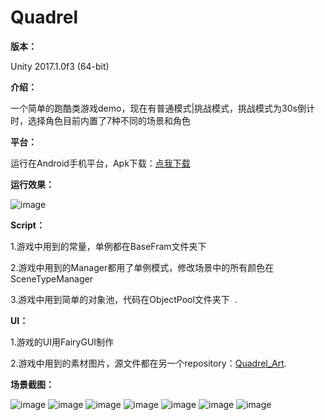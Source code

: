 # Quadrel 

**版本：**  

Unity 2017.1.0f3 (64-bit)  

**介绍：**  

一个简单的跑酷类游戏demo，现在有普通模式|挑战模式，挑战模式为30s倒计时，选择角色目前内置了7种不同的场景和角色  

**平台：**  

运行在Android手机平台，Apk下载：[点我下载](https://github.com/kurong00/Quadrel_Unity/blob/master/QUADREL.apk)


**运行效果：**

![image](https://github.com/kurong00/Quadrel_Unity/blob/master/Picture/normalGIF.gif )     




**Script：**  

1.游戏中用到的常量，单例都在BaseFram文件夹下  

2.游戏中用到的Manager都用了单例模式，修改场景中的所有颜色在SceneTypeManager  

3.游戏中用到简单的对象池，代码在ObjectPool文件夹下  .






**UI：**  

1.游戏的UI用FairyGUI制作  

2.游戏中用到的素材图片，源文件都在另一个repository：[Quadrel_Art](https://github.com/kurong00/Quadrel_Art).  



**场景截图：**  

![image](https://github.com/kurong00/Quadrel_Unity/blob/master/Picture/mushroom.PNG ) 
![image](https://github.com/kurong00/Quadrel_Unity/blob/master/Picture/cheese.PNG ) 
![image](https://github.com/kurong00/Quadrel_Unity/blob/master/Picture/block.PNG ) 
![image](https://github.com/kurong00/Quadrel_Unity/blob/master/Picture/sushi.PNG ) 
![image](https://github.com/kurong00/Quadrel_Unity/blob/master/Picture/cake.PNG ) 
![image](https://github.com/kurong00/Quadrel_Unity/blob/master/Picture/watermelon.PNG ) 
![image](https://github.com/kurong00/Quadrel_Unity/blob/master/Picture/bread.PNG ) 
